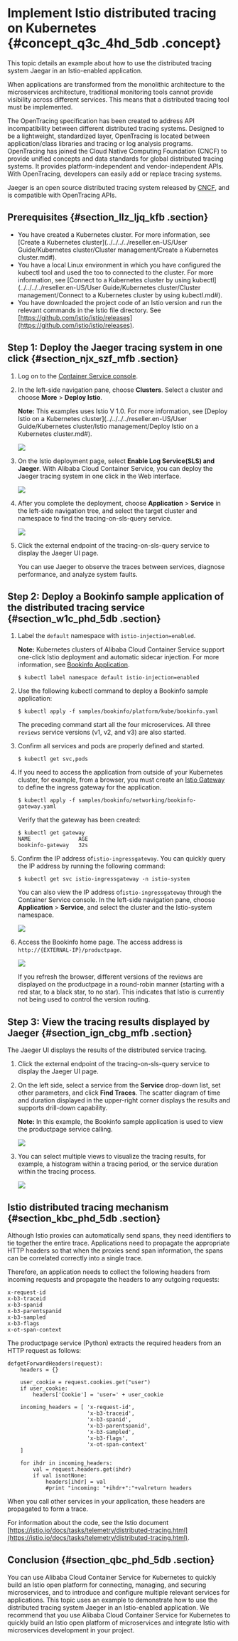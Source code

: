 # Implement Istio distributed tracing on Kubernetes {#concept_q3c_4hd_5db .concept}

This topic details an example about how to use the distributed tracing system Jaegar in an Istio-enabled application.

When applications are transformed from the monolithic architecture to the microservices architecture, traditional monitoring tools cannot provide visibility across different services. This means that a distributed tracing tool must be implemented.

The OpenTracing specification has been created to address API incompatibility between different distributed tracing systems. Designed to be a lightweight, standardized layer, OpenTracing is located between application/class libraries and tracing or log analysis programs. OpenTracing has joined the Cloud Native Computing Foundation \(CNCF\) to provide unified concepts and data standards for global distributed tracing systems. It provides platform-independent and vendor-independent APIs. With OpenTracing, developers can easily add or replace tracing systems.

Jaeger is an open source distributed tracing system released by [CNCF](https://www.cncf.io/), and is compatible with OpenTracing APIs.

## Prerequisites {#section_llz_ljq_kfb .section}

-   You have created a Kubernetes cluster. For more information, see [Create a Kubernetes cluster](../../../../reseller.en-US/User Guide/Kubernetes cluster/Cluster management/Create a Kubernetes cluster.md#).
-   You have a local Linux environment in which you have configured the kubectl tool and used the too to connected to the cluster. For more information, see [Connect to a Kubernetes cluster by using kubectl](../../../../reseller.en-US/User Guide/Kubernetes cluster/Cluster management/Connect to a Kubernetes cluster by using kubectl.md#).
-   You have downloaded the project code of an Istio version and run the relevant commands in the Istio file directory. See [https://github.com/istio/istio/releases](https://github.com/istio/istio/releases).

## Step 1: Deploy the Jaeger tracing system in one click {#section_njx_szf_mfb .section}

1.  Log on to the [Container Service console](https://partners-intl.console.aliyun.com/#/cs).
2.  In the left-side navigation pane, choose **Clusters**. Select a cluster and choose **More** \> **Deploy Istio**.

    **Note:** This examples uses Istio V 1.0. For more information, see [Deploy Istio on a Kubernetes cluster](../../../../reseller.en-US/User Guide/Kubernetes cluster/Istio management/Deploy Istio on a Kubernetes cluster.md#).

    ![](http://static-aliyun-doc.oss-cn-hangzhou.aliyuncs.com/assets/img/15820/156404693310115_en-US.png)

3.  On the Istio deployment page, select **Enable Log Service\(SLS\) and Jaeger**. With Alibaba Cloud Container Service, you can deploy the Jaeger tracing system in one click in the Web interface.

    ![](http://static-aliyun-doc.oss-cn-hangzhou.aliyuncs.com/assets/img/21299/156404693413746_en-US.png)

4.  After you complete the deployment, choose **Application** \> **Service** in the left-side navigation tree, and select the target cluster and namespace to find the tracing-on-sls-query service.

    ![](http://static-aliyun-doc.oss-cn-hangzhou.aliyuncs.com/assets/img/15820/156404693410117_en-US.png)

5.  Click the external endpoint of the tracing-on-sls-query service to display the Jaeger UI page.

    You can use Jaeger to observe the traces between services, diagnose performance, and analyze system faults.


## Step 2: Deploy a Bookinfo sample application of the distributed tracing service {#section_w1c_phd_5db .section}

1.  Label the `default` namespace with `istio-injection=enabled`.

    **Note:** Kubernetes clusters of Alibaba Cloud Container Service support one-click Istio deployment and automatic sidecar injection. For more information, see [Bookinfo Application](https://istio.io/docs/examples/bookinfo/).

    ``` {#codeblock_7x2_7j6_s2a}
    $ kubectl label namespace default istio-injection=enabled
    ```

2.  Use the following kubectl command to deploy a Bookinfo sample application:

    ``` {#codeblock_gjr_m3q_532}
    $ kubectl apply -f samples/bookinfo/platform/kube/bookinfo.yaml
    ```

    The preceding command start all the four microservices. All three `reviews` service versions \(v1, v2, and v3\) are also started.

3.  Confirm all services and pods are properly defined and started.

    ``` {#codeblock_gcg_x9m_lx1}
    $ kubectl get svc,pods
    ```

4.  If you need to access the application from outside of your Kubernetes cluster, for example, from a browser, you must create an [Istio Gateway](https://istio.io/docs/concepts/traffic-management/#gateways) to define the ingress gateway for the application.

    ``` {#codeblock_c2t_fv6_aco}
    $ kubectl apply -f samples/bookinfo/networking/bookinfo-gateway.yaml
    ```

    Verify that the gateway has been created:

    ``` {#codeblock_xv4_yni_wgs}
    $ kubectl get gateway
    NAME               AGE
    bookinfo-gateway   32s
    ```

5.  Confirm the IP address of`istio-ingressgateway`. You can quickly query the IP address by running the following command:

    ``` {#codeblock_jwr_yae_9dl}
    $ kubectl get svc istio-ingressgateway -n istio-system
    ```

    You can also view the IP address of`istio-ingressgateway` through the Container Service console. In the left-side navigation pane, choose **Application** \> **Service**, and select the cluster and the Istio-system namespace.

    ![](http://static-aliyun-doc.oss-cn-hangzhou.aliyuncs.com/assets/img/15820/156404693410116_en-US.png)

6.  Access the Bookinfo home page. The access address is `http://{EXTERNAL-IP}/productpage`.

    ![](http://static-aliyun-doc.oss-cn-hangzhou.aliyuncs.com/assets/img/15820/156404693413776_en-US.png)

    If you refresh the browser, different versions of the reviews are displayed on the productpage in a round-robin manner \(starting with a red star, to a black star, to no star\). This indicates that Istio is currently not being used to control the version routing.


## Step 3: View the tracing results displayed by Jaeger {#section_ign_cbg_mfb .section}

The Jaeger UI displays the results of the distributed service tracing.

1.  Click the external endpoint of the tracing-on-sls-query service to display the Jaeger UI page.
2.  On the left side, select a service from the **Service** drop-down list, set other parameters, and click **Find Traces**. The scatter diagram of time and duration displayed in the upper-right corner displays the results and supports drill-down capability.

    **Note:** In this example, the Bookinfo sample application is used to view the productpage service calling.

    ![](http://static-aliyun-doc.oss-cn-hangzhou.aliyuncs.com/assets/img/15820/156404693410119_en-US.png)

3.  You can select multiple views to visualize the tracing results, for example, a histogram within a tracing period, or the service duration within the tracing process.

    ![](http://static-aliyun-doc.oss-cn-hangzhou.aliyuncs.com/assets/img/15820/156404693510120_en-US.png)


## Istio distributed tracing mechanism {#section_kbc_phd_5db .section}

Although Istio proxies can automatically send spans, they need identifiers to tie together the entire trace. Applications need to propagate the appropriate HTTP headers so that when the proxies send span information, the spans can be correlated correctly into a single trace.

Therefore, an application needs to collect the following headers from incoming requests and propagate the headers to any outgoing requests:

``` {#codeblock_0g5_udl_5ic}
x-request-id
x-b3-traceid
x-b3-spanid
x-b3-parentspanid
x-b3-sampled
x-b3-flags
x-ot-span-context
```

The productpage service \(Python\) extracts the required headers from an HTTP request as follows:

``` {#codeblock_rou_13p_obt}
defgetForwardHeaders(request):
    headers = {}

    user_cookie = request.cookies.get("user")
    if user_cookie:
        headers['Cookie'] = 'user=' + user_cookie

    incoming_headers = [ 'x-request-id',
                         'x-b3-traceid',
                         'x-b3-spanid',
                         'x-b3-parentspanid',
                         'x-b3-sampled',
                         'x-b3-flags',
                         'x-ot-span-context'
    ]

    for ihdr in incoming_headers:
        val = request.headers.get(ihdr)
        if val isnotNone:
            headers[ihdr] = val
            #print "incoming: "+ihdr+":"+valreturn headers
```

When you call other services in your application, these headers are propagated to form a trace.

For information about the code, see the Istio document [https://istio.io/docs/tasks/telemetry/distributed-tracing.html](https://istio.io/docs/tasks/telemetry/distributed-tracing.html).

## Conclusion {#section_qbc_phd_5db .section}

You can use Alibaba Cloud Container Service for Kubernetes to quickly build an Istio open platform for connecting, managing, and securing microservices, and to introduce and configure multiple relevant services for applications. This topic uses an example to demonstrate how to use the distributed tracing system Jaeger in an Istio-enabled application. We recommend that you use Alibaba Cloud Container Service for Kubernetes to quickly build an Istio open platform of microservices and integrate Istio with microservices development in your project.

